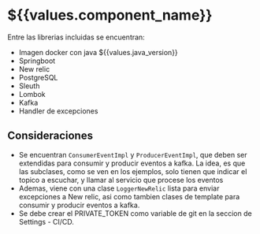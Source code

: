 # ${{values.component_name}}

Entre las librerias incluidas se encuentran:

* Imagen docker con java ${{values.java_version}}  
* Springboot  
* New relic  
* PostgreSQL  
* Sleuth
* Lombok  
* Kafka
* Handler de excepciones


## Consideraciones

* Se encuentran `ConsumerEventImpl` y `ProducerEventImpl`, que deben ser extendidas para consumir y producir eventos a kafka. La idea, es que las subclases, como se ven en los ejemplos, solo tienen que indicar el topico a escuchar, y llamar al servicio que procese los eventos
* Ademas, viene con una clase `LoggerNewRelic` lista para enviar excepciones a New relic, asi como tambien clases de template para consumir y producir eventos a kafka.
* Se debe crear el PRIVATE_TOKEN como variable de git en la seccion de Settings - CI/CD.